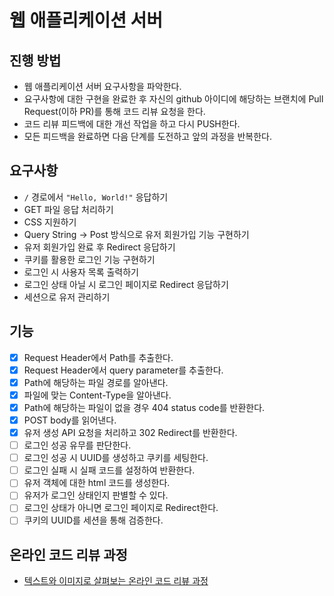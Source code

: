 # 웹 애플리케이션 서버
## 진행 방법
* 웹 애플리케이션 서버 요구사항을 파악한다.
* 요구사항에 대한 구현을 완료한 후 자신의 github 아이디에 해당하는 브랜치에 Pull Request(이하 PR)를 통해 코드 리뷰 요청을 한다.
* 코드 리뷰 피드백에 대한 개선 작업을 하고 다시 PUSH한다.
* 모든 피드백을 완료하면 다음 단계를 도전하고 앞의 과정을 반복한다.

## 요구사항
- `/` 경로에서 `"Hello, World!"` 응답하기
- GET 파일 응답 처리하기
- CSS 지원하기
- Query String -> Post 방식으로 유저 회원가입 기능 구현하기
- 유저 회원가입 완료 후 Redirect 응답하기
- 쿠키를 활용한 로그인 기능 구현하기
- 로그인 시 사용자 목록 출력하기
- 로그인 상태 아닐 시 로그인 페이지로 Redirect 응답하기
- 세션으로 유저 관리하기

## 기능
- [x] Request Header에서 Path를 추출한다.
- [x] Request Header에서 query parameter를 추출한다.
- [x] Path에 해당하는 파일 경로를 알아낸다.
- [x] 파일에 맞는 Content-Type을 알아낸다.
- [x] Path에 해당하는 파일이 없을 경우 404 status code를 반환한다.
- [x] POST body를 읽어낸다.
- [x] 유저 생성 API 요청을 처리하고 302 Redirect를 반환한다.
- [ ] 로그인 성공 유무를 판단한다.
- [ ] 로그인 성공 시 UUID를 생성하고 쿠키를 세팅한다.
- [ ] 로그인 실패 시 실패 코드를 설정하여 반환한다.
- [ ] 유저 객체에 대한 html 코드를 생성한다.
- [ ] 유저가 로그인 상태인지 판별할 수 있다.
- [ ] 로그인 상태가 아니면 로그인 페이지로 Redirect한다.
- [ ] 쿠키의 UUID를 세션을 통해 검증한다.

## 온라인 코드 리뷰 과정
* [텍스트와 이미지로 살펴보는 온라인 코드 리뷰 과정](https://github.com/next-step/nextstep-docs/tree/master/codereview)
